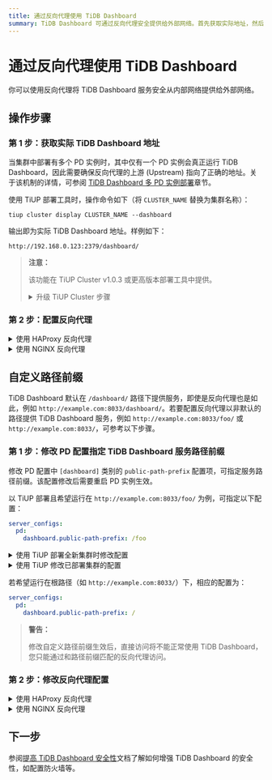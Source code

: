 ```yaml
---
title: 通过反向代理使用 TiDB Dashboard
summary: TiDB Dashboard 可通过反向代理安全提供给外部网络。首先获取实际地址，然后配置反向代理，最后修改路径前缀。详细步骤可参考官方文档。
---
```


# 通过反向代理使用 TiDB Dashboard

你可以使用反向代理将 TiDB Dashboard 服务安全从内部网络提供给外部网络。

## 操作步骤

### 第 1 步：获取实际 TiDB Dashboard 地址

当集群中部署有多个 PD 实例时，其中仅有一个 PD 实例会真正运行 TiDB Dashboard，因此需要确保反向代理的上游 (Upstream) 指向了正确的地址。关于该机制的详情，可参阅 [TiDB Dashboard 多 PD 实例部署](/dashboard/dashboard-ops-deploy.md#多-pd-实例部署)章节。

使用 TiUP 部署工具时，操作命令如下（将 `CLUSTER_NAME` 替换为集群名称）：

```shell
tiup cluster display CLUSTER_NAME --dashboard
```

输出即为实际 TiDB Dashboard 地址。样例如下：

```
http://192.168.0.123:2379/dashboard/
```

> **注意：**
>
> 该功能在 TiUP Cluster v1.0.3 或更高版本部署工具中提供。
>
> <details>
> <summary>升级 TiUP Cluster 步骤</summary>
>
> ```shell
> tiup update --self
> tiup update cluster --force
> ```
>
> </details>

### 第 2 步：配置反向代理

<details>
<summary>使用 HAProxy 反向代理</summary>

[HAProxy](https://www.haproxy.org/) 作为反向代理时，方法如下：

1. 以在 8033 端口反向代理 TiDB Dashboard 为例，在 HAProxy 配置文件中，新增如下配置：

    ```haproxy
    frontend tidb_dashboard_front
      bind *:8033
      use_backend tidb_dashboard_back if { path /dashboard } or { path_beg /dashboard/ }

    backend tidb_dashboard_back
      mode http
      server tidb_dashboard 192.168.0.123:2379
    ```

    其中 `192.168.0.123:2379` 需替换为[第 1 步：获取实际 TiDB Dashboard 地址](#第-1-步获取实际-tidb-dashboard-地址)中取得的 TiDB Dashboard 实际地址中的 IP 及端口部分。

    > **警告：**
    >
    > 请务必保留 `use_backend` 指令中的 `if` 部分，确保只有该路径下的服务会被反向代理，否则将引入安全风险。参见[提高 TiDB Dashboard 安全性](/dashboard/dashboard-ops-security.md)。

2. 重启 HAProxy，以使配置生效。

3. 测试反向代理是否生效：访问 HAProxy 所在机器的 8033 端口下 `/dashboard/` 地址，如 <http://example.com:8033/dashboard/>，即可访问 TiDB Dashboard。

</details>

<details>
<summary>使用 NGINX 反向代理</summary>

[NGINX](https://nginx.org/) 作为反向代理时，方法如下：

1. 以在 8033 端口反向代理 TiDB Dashboard 为例，在 NGINX 配置文件中，新增如下配置：

    ```nginx
    server {
      listen 8033;
      location /dashboard/ {
        proxy_pass http://192.168.0.123:2379/dashboard/;
      }
    }
    ```

    其中 `http://192.168.0.123:2379/dashboard/` 需替换为[第 1 步：获取实际 TiDB Dashboard 地址](#第-1-步获取实际-tidb-dashboard-地址)中取得的 TiDB Dashboard 实际地址。

    > **警告：**
    >
    > 请务必保留 `proxy_pass` 指令中的 `/dashboard/` 路径，确保只有该路径下的服务会被反向代理，否则将引入安全风险。参见[提高 TiDB Dashboard 安全性](/dashboard/dashboard-ops-security.md)。

2. 重新载入 NGINX 以使配置生效：

    ```shell
    sudo nginx -s reload
    ```

3. 测试反向代理是否生效：访问 NGINX 所在机器的 8033 端口下 `/dashboard/` 地址，如 `http://example.com:8033/dashboard/`，即可访问 TiDB Dashboard。

</details>

## 自定义路径前缀

TiDB Dashboard 默认在 `/dashboard/` 路径下提供服务，即使是反向代理也是如此，例如 `http://example.com:8033/dashboard/`。若要配置反向代理以非默认的路径提供 TiDB Dashboard 服务，例如 `http://example.com:8033/foo/` 或 `http://example.com:8033/`，可参考以下步骤。

### 第 1 步：修改 PD 配置指定 TiDB Dashboard 服务路径前缀

修改 PD 配置中 `[dashboard]` 类别的 `public-path-prefix` 配置项，可指定服务路径前缀。该配置修改后需要重启 PD 实例生效。

以 TiUP 部署且希望运行在 `http://example.com:8033/foo/` 为例，可指定以下配置：

```yaml
server_configs:
  pd:
    dashboard.public-path-prefix: /foo
```

<details>
  <summary>使用 TiUP 部署全新集群时修改配置</summary>

若要全新部署集群，可在 TiUP 拓扑文件 `topology.yaml` 中加入上述配置项后进行部署，具体步骤参阅 [TiUP 部署文档](/production-deployment-using-tiup.md#第-3-步初始化集群拓扑文件)。

</details>

<details>
  <summary>使用 TiUP 修改已部署集群的配置</summary>

1. 以编辑模式打开该集群的配置文件（将 `CLUSTER_NAME` 替换为集群名称）

    ```shell
    tiup cluster edit-config CLUSTER_NAME
    ```

2. 在 `server_configs` 的 `pd` 配置下修改或新增配置项，若没有 `server_configs` 请在最顶层新增：

    ```yaml
    server_configs:
      pd:
        dashboard.public-path-prefix: /foo
    ```

    修改完成后的配置文件类似于：

    ```yaml
    server_configs:
      pd:
        dashboard.public-path-prefix: /foo
    global:
      user: tidb
      ...
    ```

    或

    ```yaml
    monitored:
      ...
    server_configs:
      tidb: ...
      tikv: ...
      pd:
        dashboard.public-path-prefix: /foo
      ...
    ```

3. 滚动重启所有 PD 实例生效配置（将 `CLUSTER_NAME` 替换为集群名称）

    ```shell
    tiup cluster reload CLUSTER_NAME -R pd
    ```

    详情请参阅 [TiUP 常见运维操作 - 修改配置参数](/maintain-tidb-using-tiup.md#修改配置参数)。

</details>

若希望运行在根路径（如 `http://example.com:8033/`）下，相应的配置为：

```yaml
server_configs:
  pd:
    dashboard.public-path-prefix: /
```

> **警告：**
>
> 修改自定义路径前缀生效后，直接访问将不能正常使用 TiDB Dashboard，您只能通过和路径前缀匹配的反向代理访问。

### 第 2 步：修改反向代理配置

<details>
<summary>使用 HAProxy 反向代理</summary>

以 `http://example.com:8033/foo/` 为例，HAProxy 配置如下：

```haproxy
frontend tidb_dashboard_front
  bind *:8033
  use_backend tidb_dashboard_back if { path /foo } or { path_beg /foo/ }

backend tidb_dashboard_back
  mode http
  http-request set-path %[path,regsub(^/foo/?,/dashboard/)]
  server tidb_dashboard 192.168.0.123:2379
```

其中 `192.168.0.123:2379` 需替换为[第 1 步：获取实际 TiDB Dashboard 地址](#第-1-步获取实际-tidb-dashboard-地址)中取得的 TiDB Dashboard 实际地址中的 IP 及端口部分。

> **警告：**
>
> 请务必保留 `use_backend` 指令中的 `if` 部分，确保只有该路径下的服务会被反向代理，否则将引入安全风险。参见[提高 TiDB Dashboard 安全性](/dashboard/dashboard-ops-security.md)。

若希望运行在根路径（如 `http://example.com:8033/`），HAProxy 配置如下：

```nginx
frontend tidb_dashboard_front
  bind *:8033
  use_backend tidb_dashboard_back

backend tidb_dashboard_back
  mode http
  http-request set-path /dashboard%[path]
  server tidb_dashboard 192.168.0.123:2379
```

修改配置并重启 HAProxy 后即可生效。

</details>

<details>
<summary>使用 NGINX 反向代理</summary>

以 `http://example.com:8033/foo/` 为例，相应的 NGINX 配置为：

```nginx
server {
  listen 8033;
  location /foo/ {
    proxy_pass http://192.168.0.123:2379/dashboard/;
  }
}
```

其中 `http://192.168.0.123:2379/dashboard/` 需替换为[第 1 步：获取实际 TiDB Dashboard 地址](#第-1-步获取实际-tidb-dashboard-地址)中取得的 TiDB Dashboard 实际地址。

> **警告：**
>
> 请务必保留 `proxy_pass` 指令中的 `/dashboard/` 路径，确保只有该路径下的服务会被反向代理，否则将引入安全风险。参见[提高 TiDB Dashboard 安全性](/dashboard/dashboard-ops-security.md)。

若希望运行在根路径（如 `http://example.com:8033/`），NGINX 配置为：

```nginx
server {
  listen 8033;
  location / {
    proxy_pass http://192.168.0.123:2379/dashboard/;
  }
}
```

修改配置并重启 NGINX 后即可生效：

```shell
sudo nginx -s reload
```

</details>

## 下一步

参阅[提高 TiDB Dashboard 安全性](/dashboard/dashboard-ops-security.md)文档了解如何增强 TiDB Dashboard 的安全性，如配置防火墙等。
